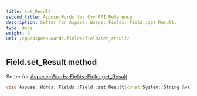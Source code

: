 ```yaml
---
title: set_Result
second_title: Aspose.Words for C++ API Reference
description: Setter for Aspose::Words::Fields::Field::get_Result. 
type: docs
weight: 0
url: /cpp/aspose.words.fields/field/set_result/
---
```

## Field.set_Result method


Setter for [Aspose::Words::Fields::Field::get_Result](../get_result/).

```cpp
void Aspose::Words::Fields::Field::set_Result(const System::String &value)
```

